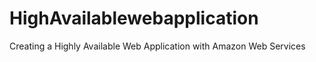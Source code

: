 # HighAvailablewebapplication
Creating a Highly Available Web Application with Amazon Web Services 

